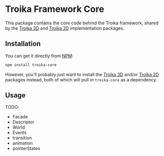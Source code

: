 # Troika Framework Core

This package contains the core code behind the Troika framework, shared by the [Troika 3D](../troika-3d) and [Troika 2D](../troika-2d) implementation packages.

## Installation

You can get it directly from [NPM](https://www.npmjs.com/package/troika-core):

```sh
npm install troika-core
```

However, you'll probably just want to install the [Troika 3D](../troika-3d/README.me#installation) and/or [Troika 2D](../troika-2d/README.me#installation) packages instead, both of which will pull in `troika-core` as a dependency.

## Usage


TODO:
- Facade
- Descriptor
- World
- Events
- transition
- animation
- pointerStates

